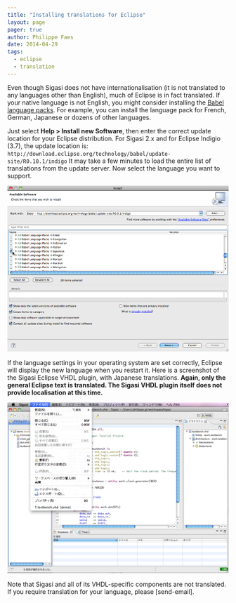 ```yaml
---
title: "Installing translations for Eclipse"
layout: page 
pager: true
author: Philippe Faes
date: 2014-04-29
tags: 
  - eclipse
  - translation
---
```


Even though Sigasi does not have internationalisation (it is not translated to any languages other than English), much of Eclipse is in fact translated. If your native language is not English, you might consider installing the [Babel language packs](http://eclipse.org/babel/downloads.php). For example, you can install the language pack for French, German, Japanese or dozens of other languages.

Just select **Help > Install new Software**, then enter the correct update location for your Eclipse distribution. For Sigasi 2.x and for Eclipse Indigio (3.7), the update location is: `http://download.eclipse.org/technology/babel/update-site/R0.10.1/indigo` It may take a few minutes to load the entire list of translations from the update server. Now select the language you want to support.

![Installing the Japanese language pack in Eclipse](images/installing_japanese_language_pack.png)

If the language settings in your operating system are set correctly, Eclipse will display the new language when you restart it. Here is a screenshot of the Sigasi Eclipse VHDL plugin, with Japanese translations. **Again, only the general Eclipse text is translated. The Sigasi VHDL plugin itself does not provide localisation at this time.**

![Eclipse with Japanese localisation](images/screenshot_sigasi_jp.png)

Note that Sigasi and all of its VHDL-specific components are not translated. If you require translation for your language, please [send-email].
